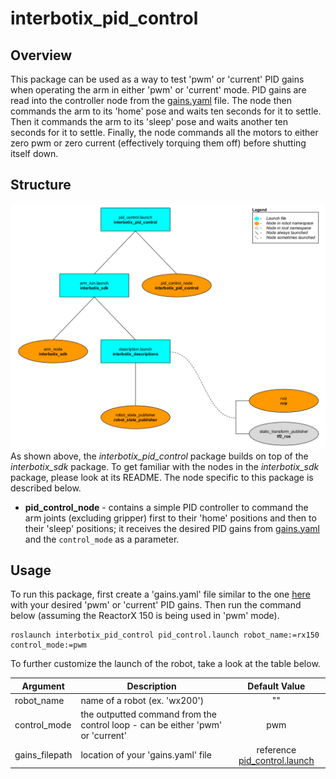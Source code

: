 # interbotix_pid_control

## Overview
This package can be used as a way to test 'pwm' or 'current' PID gains when operating the arm in either 'pwm' or 'current' mode. PID gains are read into the controller node from the [gains.yaml](config/gains.yaml) file. The node then commands the arm to its 'home' pose and waits ten seconds for it to settle. Then it commands the arm to its 'sleep' pose and waits another ten seconds for it to settle. Finally, the node commands all the motors to either zero pwm or zero current (effectively torquing them off) before shutting itself down.

## Structure
![pid_control_flowchart](images/pid_control_flowchart.png)
As shown above, the *interbotix_pid_control* package builds on top of the *interbotix_sdk* package. To get familiar with the nodes in the *interbotix_sdk* package, please look at its README. The node specific to this package is described below.
- **pid_control_node** - contains a simple PID controller to command the arm joints (excluding gripper) first to their 'home' positions and then to their 'sleep' positions; it receives the desired PID gains from [gains.yaml](config/gains.yaml) and the `control_mode` as a parameter.

## Usage
To run this package, first create a 'gains.yaml' file similar to the one [here](config/gains.yaml) with your desired 'pwm' or 'current' PID gains. Then run the command below (assuming the ReactorX 150 is being used in 'pwm' mode).
```
roslaunch interbotix_pid_control pid_control.launch robot_name:=rx150 control_mode:=pwm
```
To further customize the launch of the robot, take a look at the table below.

| Argument | Description | Default Value |
| -------- | ----------- | :-----------: |
| robot_name | name of a robot (ex. 'wx200') | "" |
| control_mode | the outputted command from the control loop - can be either 'pwm' or 'current' | pwm |
| gains_filepath | location of your 'gains.yaml' file | reference [pid_control.launch](launch/pid_control.launch) |
